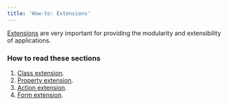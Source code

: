 ```yaml
---
title: 'How-to: Extensions'
---
```


[Extensions](Extensions.md) are very important for providing the modularity and extensibility of applications.

### How to read these sections

1.  [Class extension](Class_extension.md).
2.  [Property extension](How-to_Property_extension.md).
3.  [Action extension](How-to_Action_extension.md).
4.  [Form extension](How-to_Form_extension.md).
